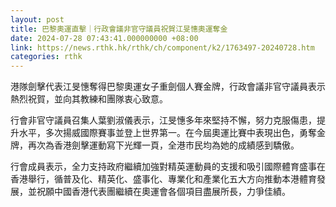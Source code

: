 ```yaml
---
layout: post
title: 巴黎奧運直擊｜行政會議非官守議員祝賀江旻憓奧運奪金
date: 2024-07-28 07:43:41.000000000 +08:00
link: https://news.rthk.hk/rthk/ch/component/k2/1763497-20240728.htm
categories: rthk
---
```


港隊劍擊代表江旻憓奪得巴黎奧運女子重劍個人賽金牌，行政會議非官守議員表示熱烈祝賀，並向其教練和團隊衷心致意。

行會非官守議員召集人葉劉淑儀表示，江旻憓多年來堅持不懈，努力克服傷患，提升水平，多次揚威國際賽事並登上世界第一。在今屆奧運比賽中表現出色，勇奪金牌，再次為香港劍擊運動寫下光輝一頁，全港巿民均為她的成績感到驕傲。

行會成員表示，全力支持政府繼續加強對精英運動員的支援和吸引國際體育盛事在香港舉行，循普及化、精英化、盛事化、專業化和產業化五大方向推動本港體育發展，並祝願中國香港代表團繼續在奧運會各個項目盡展所長，力爭佳績。
